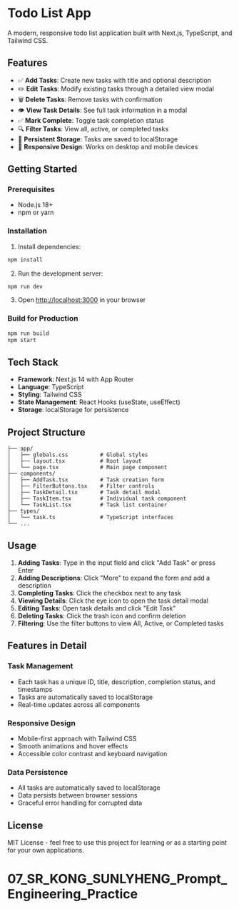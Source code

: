 # Todo List App

A modern, responsive todo list application built with Next.js, TypeScript, and Tailwind CSS.

## Features

- ✅ **Add Tasks**: Create new tasks with title and optional description
- ✏️ **Edit Tasks**: Modify existing tasks through a detailed view modal
- 🗑️ **Delete Tasks**: Remove tasks with confirmation
- 👁️ **View Task Details**: See full task information in a modal
- ✅ **Mark Complete**: Toggle task completion status
- 🔍 **Filter Tasks**: View all, active, or completed tasks
- 💾 **Persistent Storage**: Tasks are saved to localStorage
- 📱 **Responsive Design**: Works on desktop and mobile devices

## Getting Started

### Prerequisites

- Node.js 18+ 
- npm or yarn

### Installation

1. Install dependencies:
```bash
npm install
```

2. Run the development server:
```bash
npm run dev
```

3. Open [http://localhost:3000](http://localhost:3000) in your browser

### Build for Production

```bash
npm run build
npm start
```

## Tech Stack

- **Framework**: Next.js 14 with App Router
- **Language**: TypeScript
- **Styling**: Tailwind CSS
- **State Management**: React Hooks (useState, useEffect)
- **Storage**: localStorage for persistence

## Project Structure

```
├── app/
│   ├── globals.css          # Global styles
│   ├── layout.tsx           # Root layout
│   └── page.tsx             # Main page component
├── components/
│   ├── AddTask.tsx          # Task creation form
│   ├── FilterButtons.tsx    # Filter controls
│   ├── TaskDetail.tsx       # Task detail modal
│   ├── TaskItem.tsx         # Individual task component
│   └── TaskList.tsx         # Task list container
├── types/
│   └── task.ts              # TypeScript interfaces
└── ...
```

## Usage

1. **Adding Tasks**: Type in the input field and click "Add Task" or press Enter
2. **Adding Descriptions**: Click "More" to expand the form and add a description
3. **Completing Tasks**: Click the checkbox next to any task
4. **Viewing Details**: Click the eye icon to open the task detail modal
5. **Editing Tasks**: Open task details and click "Edit Task"
6. **Deleting Tasks**: Click the trash icon and confirm deletion
7. **Filtering**: Use the filter buttons to view All, Active, or Completed tasks

## Features in Detail

### Task Management
- Each task has a unique ID, title, description, completion status, and timestamps
- Tasks are automatically saved to localStorage
- Real-time updates across all components

### Responsive Design
- Mobile-first approach with Tailwind CSS
- Smooth animations and hover effects
- Accessible color contrast and keyboard navigation

### Data Persistence
- All tasks are automatically saved to localStorage
- Data persists between browser sessions
- Graceful error handling for corrupted data

## License

MIT License - feel free to use this project for learning or as a starting point for your own applications.
# 07_SR_KONG_SUNLYHENG_Prompt_Engineering_Practice
